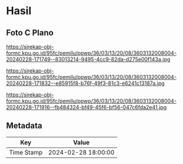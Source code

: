 # Hasil

## Foto C Plano

https://sirekap-obj-formc.kpu.go.id/95fc/pemilu/ppwp/36/03/13/20/08/3603132008004-20240228-171749--83013214-9495-4cc9-82da-d275e00f143a.jpg

https://sirekap-obj-formc.kpu.go.id/95fc/pemilu/ppwp/36/03/13/20/08/3603132008004-20240228-171832--e85915f8-b76f-49f3-81c3-e6241c13187a.jpg

https://sirekap-obj-formc.kpu.go.id/95fc/pemilu/ppwp/36/03/13/20/08/3603132008004-20240228-171916--fb484324-bf49-45f6-bf56-047c6fda2e41.jpg


## Metadata

| Key        | Value               |
| ---------- | ------------------- |
| Time Stamp | 2024-02-28 18:00:00 |



